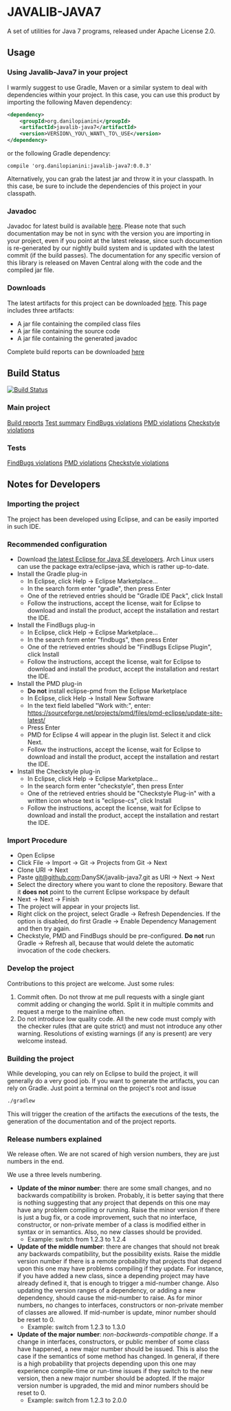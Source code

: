# JAVALIB-JAVA7

A set of utilities for Java 7 programs, released under Apache License 2.0.

## Usage

### Using Javalib-Java7 in your project

I warmly suggest to use Gradle, Maven or a similar system to deal with dependencies within your project. In this case, you can use this product by importing the following Maven dependency:
```xml
<dependency>
    <groupId>org.danilopianini</groupId>
    <artifactId>javalib-java7</artifactId>
    <version>VERSION\_YOU\_WANT\_TO\_USE</version>
</dependency>
```
or the following Gradle dependency:
```
compile 'org.danilopianini:javalib-java7:0.0.3'
```
Alternatively, you can grab the latest jar and throw it in your classpath. In this case, be sure to include the dependencies of this project in your classpath.

### Javadoc

Javadoc for latest build is available [here][Javadoc]. Please note that such documentation may be not in sync with the version you are importing in your project, even if you point at the latest release, since such documention is re-generated by our nightly build system and is updated with the latest commit (if the build passes).
The documentation for any specific version of this library is released on Maven Central along with the code and the compiled jar file.

### Downloads

The latest artifacts for this project can be downloaded [here][Jars]. This page includes three artifacts:
* A jar file containing the compiled class files
* A jar file containing the source code
* A jar file containing the generated javadoc

Complete build reports can be downloaded [here][reports]

## Build Status
[![Build Status](https://drone.io/github.com/DanySK/javalib-java7/status.png)](https://drone.io/github.com/DanySK/javalib-java7/latest)

### Main project
[Build reports][dashboard]
[Test summary][test]
[FindBugs violations][findbugs]
[PMD violations][pmd]
[Checkstyle violations][checkstyle]

### Tests
[FindBugs violations][findbugs-test]
[PMD violations][pmd-test]
[Checkstyle violations][checkstyle-test]


## Notes for Developers

### Importing the project
The project has been developed using Eclipse, and can be easily imported in such IDE.

### Recommended configuration
* Download [the latest Eclipse for Java SE developers][eclipse]. Arch Linux users can use the package extra/eclipse-java, which is rather up-to-date.
* Install the Gradle plug-in
	* In Eclipse, click Help -> Eclipse Marketplace...
	* In the search form enter "gradle", then press Enter
	* One of the retrieved entries should be "Gradle IDE Pack", click Install
	* Follow the instructions, accept the license, wait for Eclipse to download and install the product, accept the installation and restart the IDE.
* Install the FindBugs plug-in
	* In Eclipse, click Help -> Eclipse Marketplace...
	* In the search form enter "findbugs", then press Enter
	* One of the retrieved entries should be "FindBugs Eclipse Plugin", click Install
	* Follow the instructions, accept the license, wait for Eclipse to download and install the product, accept the installation and restart the IDE.
* Install the PMD plug-in
	* **Do not** install eclipse-pmd from the Eclipse Marketplace
	* In Eclipse, click Help -> Install New Software
	* In the text field labelled "Work with:", enter: https://sourceforge.net/projects/pmd/files/pmd-eclipse/update-site-latest/
	* Press Enter
	* PMD for Eclipse 4 will appear in the plugin list. Select it and click Next.
	* Follow the instructions, accept the license, wait for Eclipse to download and install the product, accept the installation and restart the IDE.
* Install the Checkstyle plug-in
	* In Eclipse, click Help -> Eclipse Marketplace...
	* In the search form enter "checkstyle", then press Enter
	* One of the retrieved entries should be "Checkstyle Plug-in" with a written icon whose text is "eclipse-cs", click Install
	* Follow the instructions, accept the license, wait for Eclipse to download and install the product, accept the installation and restart the IDE.

### Import Procedure
* Open Eclipse
* Click File -> Import -> Git -> Projects from Git -> Next
* Clone URI -> Next
* Paste git@github.com:DanySK/javalib-java7.git as URI -> Next -> Next
* Select the directory where you want to clone the repository. Beware that it **does not** point to the current Eclipse workspace by default
* Next -> Next -> Finish
* The project will appear in your projects list.
* Right click on the project, select Gradle -> Refresh Dependencies. If the option is disabled, do first Gradle -> Enable Dependency Management and then try again.
* Checkstyle, PMD and FindBugs should be pre-configured. **Do not** run Gradle -> Refresh all, because that would delete the automatic invocation of the code checkers.

### Develop the project
Contributions to this project are welcome. Just some rules:
1. Commit often. Do not throw at me pull requests with a single giant commit adding or changing the world. Split it in multiple commits and request a merge to the mainline often.
2. Do not introduce low quality code. All the new code must comply with the checker rules (that are quite strict) and must not introduce any other warning. Resolutions of existing warnings (if any is present) are very welcome instead.

### Building the project
While developing, you can rely on Eclipse to build the project, it will generally do a very good job.
If you want to generate the artifacts, you can rely on Gradle. Just point a terminal on the project's root and issue
```bash
./gradlew
```
This will trigger the creation of the artifacts the executions of the tests, the generation of the documentation and of the project reports.

### Release numbers explained
We release often. We are not scared of high version numbers, they are just numbers in the end.

We use a three levels numbering.
* **Update of the minor number**: there are some small changes, and no backwards compatibility is broken. Probably, it is better saying that there is nothing suggesting that any project that depends on this one may have any problem compiling or running. Raise the minor version if there is just a bug fix, or a code improvement, such that no interface, constructor, or non-private member of a class is modified either in syntax or in semantics. Also, no new classes should be provided.
	* Example: switch from 1.2.3 to 1.2.4 
* **Update of the middle number**: there are changes that should not break any backwards compatibility, but the possibility exists. Raise the middle version number if there is a remote probability that projects that depend upon this one may have problems compiling if they update. For instance, if you have added a new class, since a depending project may have already defined it, that is enough to trigger a mid-number change. Also updating the version ranges of a dependency, or adding a new dependency, should cause the mid-number to raise. As for minor numbers, no changes to interfaces, constructors or non-private member of classes are allowed. If mid-number is update, minor number should be reset to 0.
	* Example: switch from 1.2.3 to 1.3.0 
* **Update of the major number**: *non-backwards-compatible change*. If a change in interfaces, constructors, or public member of some class have happened, a new major number should be issued. This is also the case if the semantics of some method has changed. In general, if there is a high probability that projects depending upon this one may experience compile-time or run-time issues if they switch to the new version, then a new major number should be adopted. If the major version number is upgraded, the mid and minor numbers should be reset to 0.
	* Example: switch from 1.2.3 to 2.0.0 


[Javadoc]: http://137.204.107.70/javalib-build/javalib-java7/build/docs/javadoc/
[Jars]: https://drone.io/github.com/DanySK/javalib-java7/files
[reports]: https://drone.io/github.com/DanySK/javalib-java7/files/build/reports/reports.tar
[dashboard]: http://137.204.107.70/javalib-build/javalib-java7/build/reports/buildDashboard/
[test]: http://137.204.107.70/javalib-build/javalib-java7/build/reports/tests/
[checkstyle]: http://137.204.107.70/javalib-build/javalib-java7/build/reports/checkstyle/main.html
[checkstyle-test]: http://137.204.107.70/javalib-build/javalib-java7/build/reports/checkstyle/test.html
[findbugs]: http://137.204.107.70/javalib-build/javalib-java7/build/reports/findbugs/main.html
[findbugs-test]: http://137.204.107.70/javalib-build/javalib-java7/build/reports/findbugs/test.html
[pmd]: http://137.204.107.70/javalib-build/javalib-java7/build/reports/pmd/main.html
[pmd-test]: http://137.204.107.70/javalib-build/javalib-java7/build/reports/pmd/test.html
[eclipse]: https://eclipse.org/downloads/
